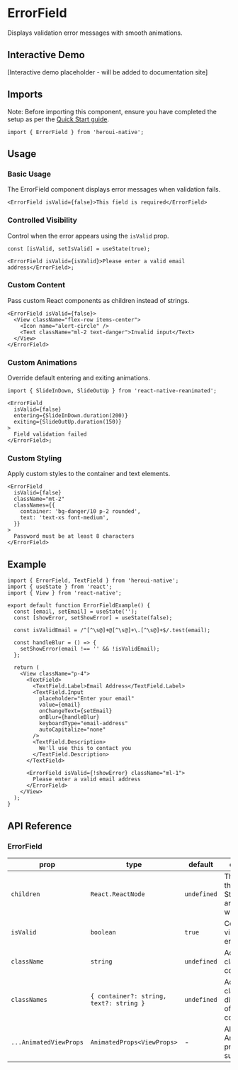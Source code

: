 # ErrorField

Displays validation error messages with smooth animations.

## Interactive Demo

[Interactive demo placeholder - will be added to documentation site]

## Imports

Note: Before importing this component, ensure you have completed the setup as per the [Quick Start guide](../../../README.md).

```tsx
import { ErrorField } from 'heroui-native';
```

## Usage

### Basic Usage

The ErrorField component displays error messages when validation fails.

```tsx
<ErrorField isValid={false}>This field is required</ErrorField>
```

### Controlled Visibility

Control when the error appears using the `isValid` prop.

```tsx
const [isValid, setIsValid] = useState(true);

<ErrorField isValid={isValid}>Please enter a valid email address</ErrorField>;
```

### Custom Content

Pass custom React components as children instead of strings.

```tsx
<ErrorField isValid={false}>
  <View className="flex-row items-center">
    <Icon name="alert-circle" />
    <Text className="ml-2 text-danger">Invalid input</Text>
  </View>
</ErrorField>
```

### Custom Animations

Override default entering and exiting animations.

```tsx
import { SlideInDown, SlideOutUp } from 'react-native-reanimated';

<ErrorField
  isValid={false}
  entering={SlideInDown.duration(200)}
  exiting={SlideOutUp.duration(150)}
>
  Field validation failed
</ErrorField>;
```

### Custom Styling

Apply custom styles to the container and text elements.

```tsx
<ErrorField
  isValid={false}
  className="mt-2"
  classNames={{
    container: 'bg-danger/10 p-2 rounded',
    text: 'text-xs font-medium',
  }}
>
  Password must be at least 8 characters
</ErrorField>
```

## Example

```tsx
import { ErrorField, TextField } from 'heroui-native';
import { useState } from 'react';
import { View } from 'react-native';

export default function ErrorFieldExample() {
  const [email, setEmail] = useState('');
  const [showError, setShowError] = useState(false);

  const isValidEmail = /^[^\s@]+@[^\s@]+\.[^\s@]+$/.test(email);

  const handleBlur = () => {
    setShowError(email !== '' && !isValidEmail);
  };

  return (
    <View className="p-4">
      <TextField>
        <TextField.Label>Email Address</TextField.Label>
        <TextField.Input
          placeholder="Enter your email"
          value={email}
          onChangeText={setEmail}
          onBlur={handleBlur}
          keyboardType="email-address"
          autoCapitalize="none"
        />
        <TextField.Description>
          We'll use this to contact you
        </TextField.Description>
      </TextField>

      <ErrorField isValid={!showError} className="ml-1">
        Please enter a valid email address
      </ErrorField>
    </View>
  );
}
```

## API Reference

### ErrorField

| prop                   | type                                    | default     | description                                                           |
| ---------------------- | --------------------------------------- | ----------- | --------------------------------------------------------------------- |
| `children`             | `React.ReactNode`                       | `undefined` | The content of the error field. String children are wrapped with Text |
| `isValid`              | `boolean`                               | `true`      | Controls the visibility of the error field                            |
| `className`            | `string`                                | `undefined` | Additional CSS classes for the container                              |
| `classNames`           | `{ container?: string, text?: string }` | `undefined` | Additional CSS classes for different parts of the component           |
| `...AnimatedViewProps` | `AnimatedProps<ViewProps>`              | -           | All Reanimated Animated.View props are supported                      |
